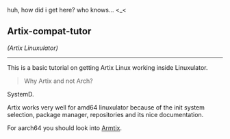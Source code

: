 huh, how did i get here?
who knows... <_<

## Artix-compat-tutor
*(Artix Linuxulator)*

-----

This is a basic tutorial on getting Artix Linux working inside Linuxulator.

> Why Artix and not Arch?

SystemD.

Artix works very well for amd64 linuxulator because of the init system selection, package manager, repositories and its nice documentation.

For aarch64 you should look into [Armtix](https://armtixlinux.org/).
